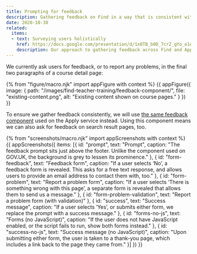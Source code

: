 ```yaml
---
title: Prompting for feedback
description: Gathering feedback on Find in a way that is consistent with Apply.
date: 2020-10-30
related:
  items:
  - text: Surveying users holistically
    href: https://docs.google.com/presentation/d/1x8TB_b0D_7crZ_gYo_e1eJXu_U2tp5z6y3f7tOaHD-A/
    description: Our approach to gathering feedback across Find and Apply services.
---
```


We currently ask users for feedback, or to report any problems, in the final two paragraphs of a course detail page:

{% from "figure/macro.njk" import appFigure with context %}
{{ appFigure({
  image: {
    path: "/images/find-teacher-training/feedback-component/",
    file: "existing-content.png",
    alt: "Existing content shown on course pages."
  }
}) }}

To ensure we gather feedback consistently, we will use [the same feedback component](/apply-for-teacher-training/feedback-component/) used on the Apply service instead. Using this component means we can also ask for feedback on search result pages, too.

{% from "screenshots/macro.njk" import appScreenshots with context %}
{{ appScreenshots({
  items: [{
    id: "prompt",
    text: "Prompt",
    caption: "The feedback prompt sits just above the footer. Unlike the component used on GOV.​UK, the background is grey to lessen its prominence."
  }, {
    id: "form-feedback",
    text: "Feedback form",
    caption: "If a user selects ‘No’, a feedback form is revealed. This asks for a free text response, and allows users to provide an email address to contact them with, too."
  }, {
    id: "form-problem",
    text: "Report a problem form",
    caption: "If a user selects ‘There is something wrong with this page’, a separate form is revealed that allows them to send us a message."
  }, {
    id: "form-problem-validation",
    text: "Report a problem form (with validation)"
  }, {
    id: "success",
    text: "Success message",
    caption: "If a user selects ‘Yes’, or submits either form, we replace the prompt with a success message."
  }, {
    id: "forms-no-js",
    text: "Forms (no JavaScript)",
    caption: "If the user does not have JavaScript enabled, or the script fails to run, show both forms instead."
  }, {
    id: "success-no-js",
    text: "Success message (no JavaScript)",
    caption: "Upon submitting either form, the user is taken to a thank-you page, which includes a link back to the page they came from."
  }]
}) }}
